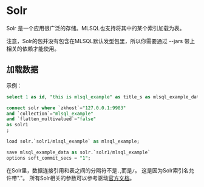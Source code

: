 # Solr

Solr 是一个应用很广泛的存储。MLSQL也支持将其中的某个索引加载为表。

注意，Solr的包并没有包含在MLSQL默认发型包里，所以你需要通过 --jars 带上相关的依赖才能使用。

## 加载数据

示例：

```sql
select 1 as id, "this is mlsql_example" as title_s as mlsql_example_data;

connect solr where `zkhost`="127.0.0.1:9983"
and `collection`="mlsql_example"
and `flatten_multivalued`="false"
as solr1
;

load solr.`solr1/mlsql_example` as mlsql_example;

save mlsql_example_data as solr.`solr1/mlsql_example`
options soft_commit_secs = "1";
```

在Solr里，数据连接引用和表之间的分隔符不是`.`,而是`/`。 这是因为Solr索引名允许带"."。
所有Solr相关的参数可以参考驱动[官方文档](https://github.com/lucidworks/spark-solr)。

